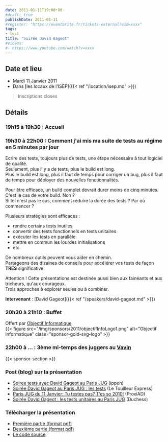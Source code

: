 ```yaml
---
date: 2011-01-11T19:00:00
#draft: true
publishDate: 2011-01-11
#register: "https://eventbrite.fr/tickets-external?eid=xxxx"
tags:
- test
title: "Soirée David Gageot"
#videos:
#- https://www.youtube.com/watch?v=xxxx
---
```


## Date et lieu

* Mardi 11 Janvier 2011
* Dans [les locaux de l'ISEP]({{< ref "/location/isep.md" >}})

> Inscriptions closes

## Détails

### 19h15 à 19h30 : Accueil

### 19h30 à 22h00 : Comment j'ai mis ma suite de tests au régime en 5 minutes par jour

Ecrire des tests, toujours plus de tests, une étape nécessaire à tout logiciel de qualité.  
Seulement, plus il y a de tests, plus le build est long.  
Plus le build est long, plus il faut de temps pour corriger un bug, plus il faut de temps pour déployer des nouvelles fonctionnalités.

Pour être efficace, un build complet devrait durer moins de cinq minutes.  
C'est le cas de votre build. Non ?  
Si tel n'est pas le cas, comment réduire la durée des tests ? Par où commencer ?

Plusieurs stratégies sont efficaces :

* rendre certains tests inutiles
* convertir des tests fonctionnels en tests unitaires
* exécuter les tests en parallèle
* mettre en commun les lourdes initialisations
* etc.

De nombreux outils peuvent vous aider en chemin.  
Partageons des dizaines de conseils pour accélérer vos tests de façon **TRES** significative.

Attention ! Cette présentations est destinée aussi bien aux fainéants et aux tricheurs, qu'aux courageux.  
Trois approches à explorer seules ou à combiner. 

**Intervenant** : [David Gageot]({{< ref "/speakers/david-gageot.md" >}})

### 20h30 à 21h10 : Buffet

Offert par [Objectif Informatique](http://www.objectif-informatique.fr/)  
{{< figure src="/img/sponsors/2011/objectifInfoLogo1.png" alt="Objectif Informatique" class="sponsor-gold-svg-logo" >}}

### 22h00 à ... : 3ème mi-temps des juggers au [Vavin](https://www.google.com/maps/dir//48.84398,2.330533/@48.8439685,2.2603067,12z)

{{< sponsor-section >}}

### Post (blog) sur la présentation

* [Soiree tests avec David Gageot au Paris JUG](http://blog.ippon.fr/2011/01/12/soiree-tests-avec-david-gageot-au-paris-jug/) (ippon)
* [Soirée David Gageot au Paris JUG : les tests](http://www.touilleur-express.fr/2011/01/15/david-gageot/) (Le Touilleur Express)
* [Paris JUG du 11 Janvier: Tu testes pas? T’es so 2010!](http://blog.proxiad.com/2011/01/15/paris-jug-du-11-janvier-tu-testes-pas-tes-so-2010/) (ProxiAD)
* [Soirée David Gageot : les tests unitaires au Paris JUG](https://www.duchess-france.fr/les-conferences/2011/01/19/soiree-david-gageot-les-tests-unitaires-au-paris-jug.html) (Duchess)

### Télécharger la présentation

* [Première partie (format pdf)](FasterTests.pdf)
* [Deuxième partie (format pdf)](AdvancedTestingPJug.pdf)
* [Le code source](https://github.com/dgageot/jug)
